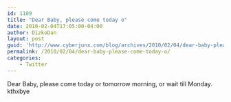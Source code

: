 ```yaml
---
id: 1109
title: "Dear Baby, please come today o"
date: 2010-02-04T17:05:00-04:00
author: DizkoDan
layout: post
guid: 'http://www.cyberjunx.com/blog/archives/2010/02/04/dear-baby-please-come-today-o/'
permalink: /2010/02/04/dear-baby-please-come-today-o/
categories:
    - Twitter
---
```


Dear Baby, please come today or tomorrow morning, or wait till Monday. kthxbye